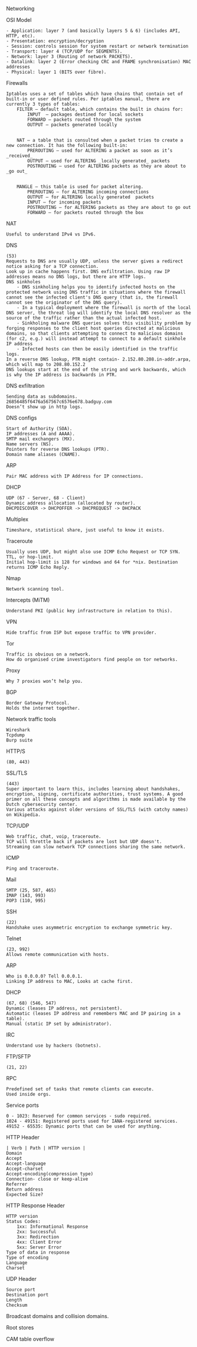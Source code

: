 Networking

OSI Model

    - Application: layer 7 (and basically layers 5 & 6) (includes API, HTTP, etc).
    - Presentation: encryption/decryption
    - Session: controls session for system restart or network termination
    - Transport: layer 4 (TCP/UDP for SEGMENTS).
    - Network: layer 3 (Routing of network PACKETS).
    - Datalink: layer 2 (Error checking CRC and FRAME synchronisation) MAC addresses
    - Physical: layer 1 (BITS over fibre).

Firewalls

    Iptables uses a set of tables which have chains that contain set of built-in or user defined rules. Per iptables manual, there are currently 3 types of tables:
        FILTER – default table, which contains the built in chains for:
            INPUT  – packages destined for local sockets
            FORWARD – packets routed through the system
            OUTPUT – packets generated locally
            
            
        NAT – a table that is consulted when a packet tries to create a new connection. It has the following built-in:
            PREROUTING – used for ALTERING a packet as soon as it’s _received_
            OUTPUT – used for ALTERING _locally generated_ packets
            POSTROUTING – used for ALTERING packets as they are about to _go out_
            
            
        MANGLE – this table is used for packet altering.
            PREROUTING – for ALTERING incoming connections
            OUTPUT – for ALTERING locally generated  packets
            INPUT – for incoming packets
            POSTROUTING – for ALTERING packets as they are about to go out
            FORWARD – for packets routed through the box

NAT

    Useful to understand IPv4 vs IPv6.

DNS

    (53)
    Requests to DNS are usually UDP, unless the server gives a redirect notice asking for a TCP connection. 
    Look up in cache happens first. DNS exfiltration. Using raw IP addresses means no DNS logs, but there are HTTP logs. 
    DNS sinkholes
        - DNS sinkholing helps you to identify infected hosts on the protected network using DNS traffic in situations where the firewall cannot see the infected client's DNS query (that is, the firewall cannot see the originator of the DNS query). 
        - In a typical deployment where the firewall is north of the local DNS server, the threat log will identify the local DNS resolver as the source of the traffic rather than the actual infected host. 
        - Sinkholing malware DNS queries solves this visibility problem by forging responses to the client host queries directed at malicious domains, so that clients attempting to connect to malicious domains (for c2, e.g.) will instead attempt to connect to a default sinkhole IP address
        - Infected hosts can then be easily identified in the traffic logs.
    In a reverse DNS lookup, PTR might contain- 2.152.80.208.in-addr.arpa, which will map to 208.80.152.2
    DNS lookups start at the end of the string and work backwards, which is why the IP address is backwards in PTR.

DNS exfiltration

    Sending data as subdomains.
    26856485f6476a567567c6576e678.badguy.com
    Doesn’t show up in http logs.

DNS configs

    Start of Authority (SOA).
    IP addresses (A and AAAA).
    SMTP mail exchangers (MX).
    Name servers (NS).
    Pointers for reverse DNS lookups (PTR).
    Domain name aliases (CNAME).

ARP

    Pair MAC address with IP Address for IP connections.

DHCP

    UDP (67 - Server, 68 - Client)
    Dynamic address allocation (allocated by router).
    DHCPDISCOVER -> DHCPOFFER -> DHCPREQUEST -> DHCPACK

Multiplex

    Timeshare, statistical share, just useful to know it exists.

Traceroute

    Usually uses UDP, but might also use ICMP Echo Request or TCP SYN. TTL, or hop-limit.
    Initial hop-limit is 128 for windows and 64 for *nix. Destination returns ICMP Echo Reply.

Nmap

    Network scanning tool.

Intercepts (MiTM)

    Understand PKI (public key infrastructure in relation to this).

VPN

    Hide traffic from ISP but expose traffic to VPN provider.

Tor

    Traffic is obvious on a network.
    How do organised crime investigators find people on tor networks.

Proxy

    Why 7 proxies won’t help you.

BGP

    Border Gateway Protocol.
    Holds the internet together.

Network traffic tools

    Wireshark
    Tcpdump
    Burp suite

HTTP/S

    (80, 443)

SSL/TLS

    (443)
    Super important to learn this, includes learning about handshakes, encryption, signing, certificate authorities, trust systems. A good primer on all these concepts and algorithms is made available by the Dutch cybersecurity center.
    Various attacks against older versions of SSL/TLS (with catchy names) on Wikipedia.

TCP/UDP

    Web traffic, chat, voip, traceroute.
    TCP will throttle back if packets are lost but UDP doesn't.
    Streaming can slow network TCP connections sharing the same network.

ICMP

    Ping and traceroute.

Mail

    SMTP (25, 587, 465)
    IMAP (143, 993)
    POP3 (110, 995)

SSH

    (22)
    Handshake uses asymmetric encryption to exchange symmetric key.

Telnet

    (23, 992)
    Allows remote communication with hosts.

ARP

    Who is 0.0.0.0? Tell 0.0.0.1.
    Linking IP address to MAC, Looks at cache first.

DHCP

    (67, 68) (546, 547)
    Dynamic (leases IP address, not persistent).
    Automatic (leases IP address and remembers MAC and IP pairing in a table).
    Manual (static IP set by administrator).

IRC

    Understand use by hackers (botnets).

FTP/SFTP

    (21, 22)

RPC

    Predefined set of tasks that remote clients can execute.
    Used inside orgs.

Service ports

    0 - 1023: Reserved for common services - sudo required.
    1024 - 49151: Registered ports used for IANA-registered services.
    49152 - 65535: Dynamic ports that can be used for anything.

HTTP Header

    | Verb | Path | HTTP version |
    Domain
    Accept
    Accept-language
    Accept-charset
    Accept-encoding(compression type)
    Connection- close or keep-alive
    Referrer
    Return address
    Expected Size?

HTTP Response Header

    HTTP version
    Status Codes:
        1xx: Informational Response
        2xx: Successful
        3xx: Redirection
        4xx: Client Error
        5xx: Server Error
    Type of data in response
    Type of encoding
    Language
    Charset

UDP Header

    Source port
    Destination port
    Length
    Checksum

Broadcast domains and collision domains.

Root stores

CAM table overflow
